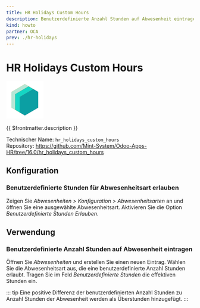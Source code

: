 ```yaml
---
title: HR Holidays Custom Hours
description: Benutzerdefinierte Anzahl Stunden auf Abwesenheit eintragen.
kind: howto
partner: OCA
prev: ./hr-holidays
---
```


# HR Holidays Custom Hours

![icon_oms_box](attachments/icons_odoo_mint_system.png)

{{ $frontmatter.description }}

Technischer Name: `hr_holidays_custom_hours`\
Repository: <https://github.com/Mint-System/Odoo-Apps-HR/tree/16.0/hr_holidays_custom_hours>

## Konfiguration

### Benutzerdefinierte Stunden für Abwesenheitsart erlauben

Zeigen Sie _Abwesenheiten > Konfiguration > Abwesenheitsarten_ an und öffnen Sie eine ausgewählte Abwesenheitsart. Aktivieren Sie die Option _Benutzerdefinierte Stunden Erlauben_.

## Verwendung

### Benutzerdefinierte Anzahl Stunden auf Abwesenheit eintragen

Öffnen Sie _Abwesenheiten_ und erstellen Sie einen neuen Eintrag. Wählen Sie die Abwesenheitsart aus, die eine benutzerdefinierte Anzahl Stunden erlaubt. Tragen Sie im Feld _Benutzerdefinierte Stunden_ die effektiven Stunden ein.

::: tip
Eine positive Differenz der benutzerdefinierten Anzahl Stunden zu Anzahl Stunden der Abwesenheit werden als Überstunden hinzugefügt.
:::
